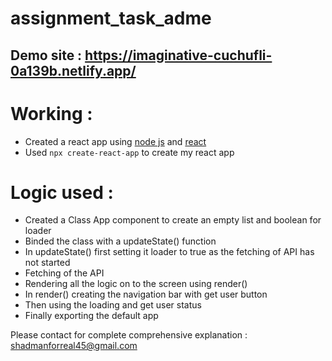 # assignment_task_adme

## Demo site : https://imaginative-cuchufli-0a139b.netlify.app/

# Working :
* Created  a react app using [node js](https://nodejs.org)  and [react](https://reactjs.org) 
* Used `npx create-react-app` to create my react app

# Logic used :
* Created a Class App component to create an empty list and boolean for loader
* Binded the class with a updateState() function
* In updateState() first setting it loader to true as the fetching of API has not started 
* Fetching of the API 
* Rendering all the logic on to the screen using render() 
* In render() creating the navigation bar with get user button 
* Then using the loading and get user status 
* Finally exporting the default app

Please contact for complete comprehensive explanation : shadmanforreal45@gmail.com
